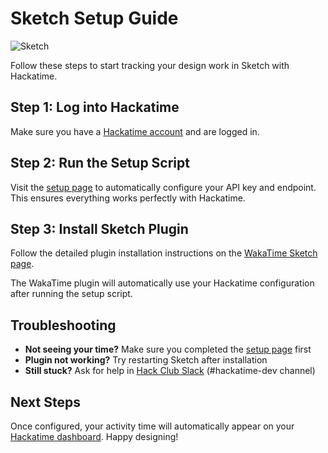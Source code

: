 # Sketch Setup Guide

![Sketch](/images/editor-icons/sketch-128.png)

Follow these steps to start tracking your design work in Sketch with Hackatime.

## Step 1: Log into Hackatime

Make sure you have a [Hackatime account](https://hackatime.hackclub.com) and are logged in.

## Step 2: Run the Setup Script

Visit the [setup page](https://hackatime.hackclub.com/my/wakatime_setup) to automatically configure your API key and endpoint. This ensures everything works perfectly with Hackatime.

## Step 3: Install Sketch Plugin

Follow the detailed plugin installation instructions on the [WakaTime Sketch page](https://wakatime.com/sketch).

The WakaTime plugin will automatically use your Hackatime configuration after running the setup script.

## Troubleshooting

- **Not seeing your time?** Make sure you completed the [setup page](https://hackatime.hackclub.com/my/wakatime_setup) first
- **Plugin not working?** Try restarting Sketch after installation
- **Still stuck?** Ask for help in [Hack Club Slack](https://hackclub.slack.com) (#hackatime-dev channel)

## Next Steps

Once configured, your activity time will automatically appear on your [Hackatime dashboard](https://hackatime.hackclub.com). Happy designing!
